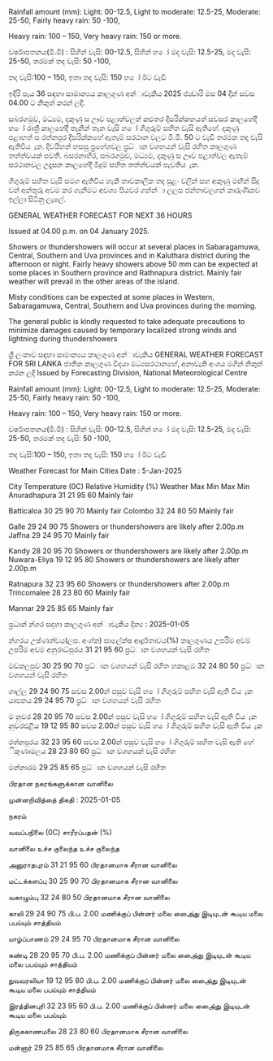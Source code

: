 Rainfall amount (mm): Light: 00-12.5, Light to moderate: 12.5-25, Moderate: 25-50, Fairly heavy rain: 50 -100,

Heavy rain: 100 – 150, Very heavy rain: 150 or more.

වර්ෂාපතනය(මි.මී) : සිහින් වැසි: 00-12.5, සිහින් හ ෝ මද වැසි: 12.5-25, මද වැසි: 25-50, තරමක් තද වැසි: 50 -100,

තද වැසි:100 – 150, ඉතා තද වැසි: 150 හ ෝ ඊට වැඩි

ඉදිරි පැය 36 සඳහා සාමාන්‍යය කාලගුණ අන්‍ාවැකිය 2025 ජන්‍වාරි මස 04 දින්‍ සවස 04.00 ට නිකුත් කරන්‍ ලදි.

සබරගමුව, මධ්‍යම, දකුණු ස ඌව පළාත්වලත් කළුතර දිසරික්කහයත් සවසර කාලහේදී හ ෝ රාත්‍රී කාලහේදී තැනින් තැන වැසි හ ෝ ගිගුරුම් සහිත වැසි ඇතිහේ. දකුණු පළාහත් ස රත්නපුර දිසරික්කහේ ඇතැම් සරථාන වලට මි.මි. 50 ට වැඩි තරමක තද වැසි ඇතිවිය ැක. දිවයිහන් හසසු ප්‍රහේශවල ප්‍රධ්‍ාන වශහයන් වැසි රහිත කාලගුණ තත්ත්වයක් පවතී. බසරනාහිර, සබරගමුව, මධ්‍යම, දකුණු ස ඌව පළාත්වල ඇතැම් සරථානවල උදෑසන කාලහේදී මීදුම් සහිත තත්ත්වයක් පැවතිය ැක.

ගිගුරුම් සහිත වැසි සමග ඇතිවිය හැකි තාවකාලික තද සුළං වලින් සහ අකුණු මඟින් සිදු වන්‍ අන්‍තුරු අවම කර ගැනීමට අවශ්‍ය පියවර ගන්න්‍ා ලලස ජන්‍තාවලගන් කාරුණිකව ඉල්ලා සිටිනු ලැලේ.

GENERAL WEATHER FORECAST FOR NEXT 36 HOURS

Issued at 04.00 p.m. on 04 January 2025.

Showers or thundershowers will occur at several places in Sabaragamuwa, Central, Southern and Uva provinces and in Kaluthara district during the afternoon or night. Fairly heavy showers above 50 mm can be expected at some places in Southern province and Rathnapura district. Mainly fair weather will prevail in the other areas of the island.

Misty conditions can be expected at some places in Western, Sabaragamuwa, Central, Southern and Uva provinces during the morning.

The general public is kindly requested to take adequate precautions to minimize damages caused by temporary localized strong winds and lightning during thundershowers

ශ්‍රී ලංකාව සඳහා සාමාන්‍යය කාලගුණ අන්‍ාවැකිය GENERAL WEATHER FORECAST FOR SRI LANKA ජාතික කාලගුණ විදයා මධ්‍යසරථානහේ, අනාවැකි අංශය මගින් නිකුත් කරන ලදි Issued by Forecasting Division, National Meteorological Centre

Rainfall amount (mm): Light: 00-12.5, Light to moderate: 12.5-25, Moderate: 25-50, Fairly heavy rain: 50 -100,

Heavy rain: 100 – 150, Very heavy rain: 150 or more.

වර්ෂාපතනය(මි.මී) : සිහින් වැසි: 00-12.5, සිහින් හ ෝ මද වැසි: 12.5-25, මද වැසි: 25-50, තරමක් තද වැසි: 50 -100,

තද වැසි:100 – 150, ඉතා තද වැසි: 150 හ ෝ ඊට වැඩි

Weather Forecast for Main Cities Date : 5-Jan-2025

City Temperature (0C) Relative Humidity (%) Weather Max Min Max Min Anuradhapura 31 21 95 60 Mainly fair

Batticaloa 30 25 90 70 Mainly fair Colombo 32 24 80 50 Mainly fair

Galle 29 24 90 75 Showers or thundershowers are likely after 2.00p.m Jaffna 29 24 95 70 Mainly fair

Kandy 28 20 95 70 Showers or thundershowers are likely after 2.00p.m Nuwara-Eliya 19 12 95 80 Showers or thundershowers are likely after 2.00p.m

Ratnapura 32 23 95 60 Showers or thundershowers after 2.00p.m Trincomalee 28 23 80 60 Mainly fair

Mannar 29 25 85 65 Mainly fair

ප්‍රධාන්‍ න්‍ගර සදහා කාලගුණ අන්‍ාවැකිය දින්‍ය : 2025-01-05

න්‍ගරය උෂ්ණත්වය(ලස. අංශ්‍ක) සාලේක්ෂ ආර්ද්‍රතාවය(%) කාලගුණය උපරිම අවම උපරිම අවම අනුරාධ්‍පුරය 31 21 95 60 ප්‍රධ්‍ාන වශහයන් වැසි රහිත

මඩකලපුව 30 25 90 70 ප්‍රධ්‍ාන වශහයන් වැසි රහිත හකාළඹ 32 24 80 50 ප්‍රධ්‍ාන වශහයන් වැසි රහිත

ගාල්ල 29 24 90 75 සවස 2.00න් පසුව වැසි හ ෝ ගිගුරුම් සහිත වැසි ඇති විය ැක යාපනය 29 24 95 70 ප්‍රධ්‍ාන වශහයන් වැසි රහිත

ම නුවර 28 20 95 70 සවස 2.00න් පසුව වැසි හ ෝ ගිගුරුම් සහිත වැසි ඇති විය ැක නුවරඑළිය 19 12 95 80 සවස 2.00න් පසුව වැසි හ ෝ ගිගුරුම් සහිත වැසි ඇති විය ැක

රත්නපුරය 32 23 95 60 සවස 2.00න් පසුව වැසි හ ෝ ගිගුරුම් සහිත වැසි ඇති හේ ිකුණාමලය 28 23 80 60 ප්‍රධ්‍ාන වශහයන් වැසි රහිත

මන්නාරම 29 25 85 65 ප්‍රධ්‍ාන වශහයන් වැසි රහිත

பிரதான நகரங்களுக்கான வானிலை

முன்னறிவித்தை் திகதி : 2025-01-05

நகரம்

வவப்பநிலை (0C) சாரீரப்பதன் (%)

வானிலை உச்ச குலைந்த உச்ச குலைந்த

அனுராதபுரம் 31 21 95 60 பிரதானமாக சீரான வானிலை

மட்டக்களப்பு 30 25 90 70 பிரதானமாக சீரான வானிலை

வகாழும்பு 32 24 80 50 பிரதானமாக சீரான வானிலை

காலி 29 24 90 75 பி.ப. 2.00 மணிக்குப் பின்னர் மலை அை்ைது இடியுடன் கூடிய மலை பபய்யும் சாத்தியம்

யாழ்ப்பாணம் 29 24 95 70 பிரதானமாக சீரான வானிலை

கண்டி 28 20 95 70 பி.ப. 2.00 மணிக்குப் பின்னர் மலை அை்ைது இடியுடன் கூடிய மலை பபய்யும் சாத்தியம்

நுவவரலியா 19 12 95 80 பி.ப. 2.00 மணிக்குப் பின்னர் மலை அை்ைது இடியுடன் கூடிய மலை பபய்யும் சாத்தியம்

இரத்தினபுரி 32 23 95 60 பி.ப. 2.00 மணிக்குப் பின்னர் மலை அை்ைது இடியுடன் கூடிய மலை பபய்யும்

திருககாணமலை 28 23 80 60 பிரதானமாக சீரான வானிலை

மன்னார் 29 25 85 65 பிரதானமாக சீரான வானிலை